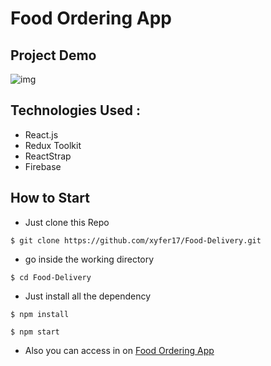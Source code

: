 # Food Ordering App

## Project Demo

![img](/src/assets/Untitled%20design.gif)

## Technologies Used :

- React.js
- Redux Toolkit
- ReactStrap
- Firebase

## How to Start

- Just clone this Repo

```
$ git clone https://github.com/xyfer17/Food-Delivery.git
```

- go inside the working directory

```
$ cd Food-Delivery
```

- Just install all the dependency

```
$ npm install

$ npm start
```

- Also you can access in on [Food Ordering App](delivery-app-84d91.web.app)
